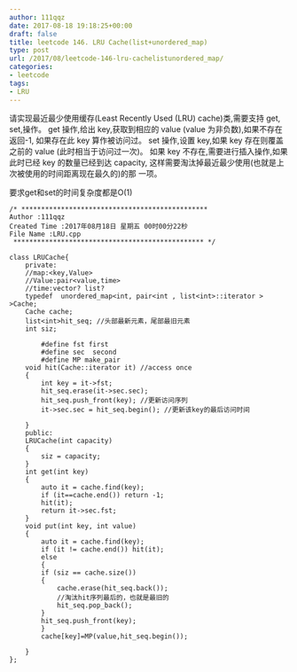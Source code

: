 ```yaml
---
author: 111qqz
date: 2017-08-18 19:18:25+00:00
draft: false
title: leetcode 146. LRU Cache(list+unordered_map)
type: post
url: /2017/08/leetcode-146-lru-cachelistunordered_map/
categories:
- leetcode
tags:
- LRU
---
```


请实现最近最少使用缓存(Least Recently Used (LRU) cache)类,需要支持 get,
set,操作。
get 操作,给出 key,获取到相应的 value (value 为非负数),如果不存在返回-1,
如果存在此 key 算作被访问过。
set 操作,设置 key,如果 key 存在则覆盖之前的 value (此时相当于访问过一次)。
如果 key 不存在,需要进行插入操作,如果此时已经 key 的数量已经到达 capacity,
这样需要淘汰掉最近最少使用(也就是上次被使用的时间距离现在最久的)的那
一项。

要求get和set的时间复杂度都是O(1)


    
    /* ***********************************************
    Author :111qqz
    Created Time :2017年08月18日 星期五 00时00分22秒
    File Name :LRU.cpp
     ************************************************ */
    
    class LRUCache{
        private:
        //map:<key,Value>
        //Value:pair<value,time>
        //time:vector? list?
        typedef  unordered_map<int, pair<int , list<int>::iterator > >Cache;
        Cache cache;
        list<int>hit_seq; //头部最新元素，尾部最旧元素
        int siz;
    
            #define fst first 
            #define sec  second 
            #define MP make_pair
        void hit(Cache::iterator it) //access once
        {
            int key = it->fst;
            hit_seq.erase(it->sec.sec);
            hit_seq.push_front(key); //更新访问序列
            it->sec.sec = hit_seq.begin(); //更新该key的最后访问时间
    
        }
        public:
        LRUCache(int capacity) 
        {
            siz = capacity;
        }
        int get(int key) 
        {
            auto it = cache.find(key);
            if (it==cache.end()) return -1;
            hit(it);
            return it->sec.fst; 
        }
        void put(int key, int value) 
        {
            auto it = cache.find(key);
            if (it != cache.end()) hit(it);
            else
            {
            if (siz == cache.size())
            {
                cache.erase(hit_seq.back());
                //淘汰hit序列最后的，也就是最旧的
                hit_seq.pop_back();
            }
            hit_seq.push_front(key);
            }
            cache[key]=MP(value,hit_seq.begin());
    
        }
    };
    




